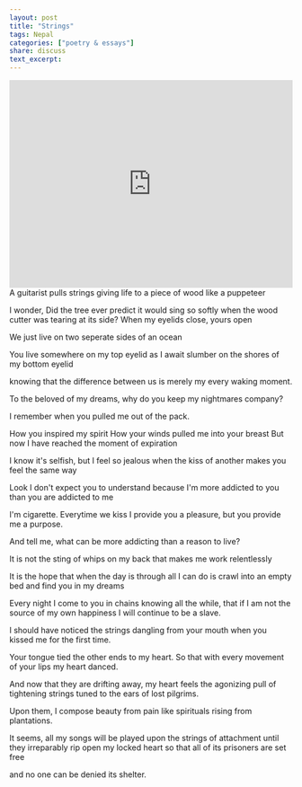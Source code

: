 ```yaml
---
layout: post
title: "Strings"
tags: Nepal
categories: ["poetry & essays"]
share: discuss
text_excerpt: 
---
```


<iframe width="100%" height="370" src="https://www.youtube.com/embed/sPEggRcb6bQ?ecver=2" frameborder="0" allowfullscreen></iframe>
A guitarist pulls strings
giving life to a piece of wood
like a puppeteer

I wonder,
    Did the tree ever predict it would sing so softly
    when the wood cutter was tearing at its side?
<span style='display: none;'><!--more--></span>
When my eyelids close,
yours open 

We just live on two seperate sides of an ocean

You live somewhere on my top eyelid 
as I await slumber on the shores of my bottom eyelid

knowing that the difference between us 
is merely my every waking moment.

To the beloved of my dreams, 
why do you keep my nightmares company?



I remember when you pulled me out of the pack.

How you inspired my spirit
How your winds pulled me into your breast
But now I have reached the moment of expiration

I know it's selfish, but I feel so jealous 
when the kiss of another makes you feel the same way

Look I don't expect you to understand
because I'm more addicted to you than you are addicted to me

I'm cigarette. 
Everytime we kiss 
I provide you a pleasure, but you provide me a purpose.

And tell me, what can be more addicting than a reason to live?

It is not the sting of whips on my back 
that makes me work relentlessly

It is the hope that when the day is through
all I can do is crawl into an empty bed and find you in my dreams

Every night I come to you in chains
knowing all the while, that if I am not the source of my own happiness
I will continue to be a slave.

I should have noticed the strings dangling from your mouth
when you kissed me for the first time.

Your tongue tied the other ends to my heart.
So that with every movement of your lips my heart danced.

And now that they are drifting away,
my heart feels the agonizing pull of tightening strings
tuned to the ears of lost pilgrims.

Upon them, I compose beauty from pain like spirituals rising from
plantations.

It seems, all my songs will be played upon the strings of attachment
until they irreparably rip open my locked heart
so that all of its prisoners are set free

and no one can be denied its shelter.
